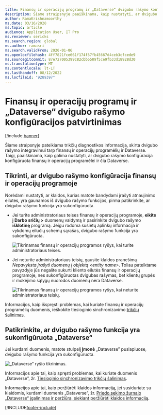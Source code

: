 ```yaml
---
title: Finansų ir operacijų programų ir „Dataverse“ dvigubo rašymo konfigūracijos patvirtinimas
description: Šiame straipsnyje paaiškinama, kaip nustatyti, ar dvigubo rašymo konfigūracija konfigūruota finansų ir operacijų programėlei ir dalyje Dataverse.
author: RamaKrishnamoorthy
ms.date: 03/16/2020
ms.topic: article
audience: Application User, IT Pro
ms.reviewer: sericks
ms.search.region: global
ms.author: ramasri
ms.search.validFrom: 2020-01-06
ms.openlocfilehash: 4ff7821fce661f174f57fb45667d4ceb3cfcede9
ms.sourcegitcommit: 87e727005399c82cbb6509f5ce9fb33d18928d30
ms.translationtype: MT
ms.contentlocale: lt-LT
ms.lasthandoff: 08/12/2022
ms.locfileid: "9289397"
---
```

# <a name="verify-dual-write-configuration-in-finance-and-operations-apps-and-dataverse"></a>Finansų ir operacijų programų ir „Dataverse“ dvigubo rašymo konfigūracijos patvirtinimas

[!include [banner](../../includes/banner.md)]





Šiame straipsnyje pateikiama trikčių diagnostikos informacija, skirta dvigubo rašymo integravimui tarp finansų ir operacijų programėlių ir Dataverse. Taigi, paaiškinama, kaip galima nustatyti, ar dvigubo rašymo konfigūracija konfigūruota finansų ir operacijų programėlei ir čia Dataverse.

## <a name="verify-that-dual-write-is-configured-in-a-finance-and-operations-app"></a>Tikrinti, ar dvigubo rašymo konfigūracija finansų ir operacijų programoje

Norėdami nustatyti, ar klaidos, kurias matote bandydami įrašyti atnaujinimo eilutes, yra gaunamos iš dvigubo rašymo funkcijos, pirma patikrinkite, ar dvigubo rašymo funkcija yra sukonfigūruota.

+ Jei turite administratoriaus teises finansų ir operacijų programoje, **eikite į Darbo sričių \>** duomenų valdymą ir pasirinkite dvigubo rašymo **išklotinę** programą. Jeigu rodoma susietų aplinkų informacija ir vykdomų eilučių schemų sąrašas, dvigubo rašymo funkcija yra sukonfigūruota.

    ![Tikrinamas finansų ir operacijų programos ryšys, kai turite administratoriaus teises.](media/verify_fin_ops_1.png)

+ Jei neturite administratoriaus teisių, gausite klaidos pranešimą *Nepavyksta įrašyti duomenų į objektą \<entity name\>*. Toliau pateiktame pavyzdyje jūs negalite sukurti kliento eilutės finansų ir operacijų programoje, nes sukonfigūruotas dvigubas rašymas, bet klientų grupės ir mokėjimo sąlygų nuorodos duomenų nėra Dataverse.

    ![Tikrinamas finansų ir operacijų programos ryšys, kai neturite administratoriaus teisių.](media/verify_fin_ops_2.png)

Informacijos, kaip išspręsti problemas, kai kuriate finansų ir operacijų programėlių duomenis, ieškokite tiesioginio sinchronizavimo [trikčių šalinimas](dual-write-troubleshooting-live-sync.md).

## <a name="verify-that-dual-write-is-configured-in-dataverse"></a>Patikrinkite, ar dvigubo rašymo funkcija yra sukonfigūruota „Dataverse“

Jei kurdami duomenis, matote stulpelį **Įmonė** „Dataverse” puslapiuose, dvigubo rašymo funkcija yra sukonfigūruota.

![„Dataverse” ryšio tikrinimas.](media/verify_cds.png)

Informacijos apie tai, kaip spręsti problemas, kai kuriate duomenis „Dataverse”, žr. [Tiesioginio sinchronizavimo trikčių šalinimas](dual-write-troubleshooting-live-sync.md).

Informacijos apie tai, kaip peržiūrėti klaidos informaciją, jei susiduriate su klaidomis, kurdami duomenis „Dataverse”, žr. [Priedo sekimo žurnalo „Dataverse“ įgalinimas ir peržiūra, siekiant peržiūrėti klaidos informaciją](dual-write-troubleshooting.md#enable-view-trace).


[!INCLUDE[footer-include](../../../../includes/footer-banner.md)]
